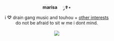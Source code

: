 <p align="center">
  <br><b>marisa</b>ㅤ ༘✟٭
  <br> i <b>♡</b> drain gang music and touhou + <a href="https://pastes.cc/crest#2">other interests</a> 
  <br> do not be afraid to sit w me i dont mind.
  <br><br><a href="https://www.last.fm/user/IHateMemphis"><img src="https://lastfm-recently-played.vercel.app/api?user=IHateMemphis&width=350&count=5&show_user=header&loved=true&header_style=normal_stats&bg_color=0000"></a>
</p>
